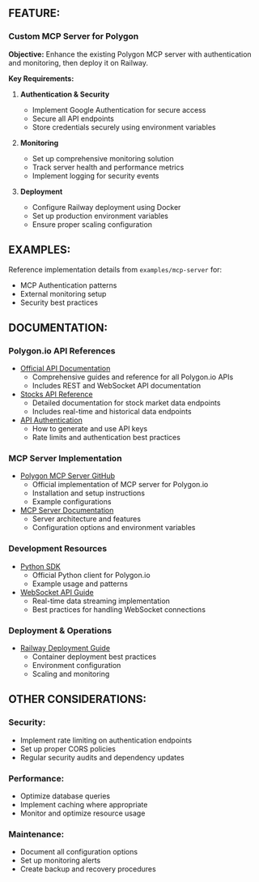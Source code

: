 ## FEATURE:

### Custom MCP Server for Polygon
**Objective:** Enhance the existing Polygon MCP server with authentication and monitoring, then deploy it on Railway.

**Key Requirements:**
1. **Authentication & Security**
   - Implement Google Authentication for secure access
   - Secure all API endpoints
   - Store credentials securely using environment variables

2. **Monitoring**
   - Set up comprehensive monitoring solution
   - Track server health and performance metrics
   - Implement logging for security events

3. **Deployment**
   - Configure Railway deployment using Docker
   - Set up production environment variables
   - Ensure proper scaling configuration

## EXAMPLES:

Reference implementation details from `examples/mcp-server` for:
- MCP Authentication patterns
- External monitoring setup
- Security best practices

## DOCUMENTATION:

### Polygon.io API References
- [Official API Documentation](https://polygon.io/docs)
  - Comprehensive guides and reference for all Polygon.io APIs
  - Includes REST and WebSocket API documentation
- [Stocks API Reference](https://polygon.io/stocks)
  - Detailed documentation for stock market data endpoints
  - Includes real-time and historical data endpoints
- [API Authentication](https://polygon.io/docs/getting-started/api-keys)
  - How to generate and use API keys
  - Rate limits and authentication best practices

### MCP Server Implementation
- [Polygon MCP Server GitHub](https://github.com/polygon-io/mcp_polygon)
  - Official implementation of MCP server for Polygon.io
  - Installation and setup instructions
  - Example configurations
- [MCP Server Documentation](https://mcp.so/server/mcp_polygon/polygon-io)
  - Server architecture and features
  - Configuration options and environment variables

### Development Resources
- [Python SDK](https://github.com/polygon-io/client-python)
  - Official Python client for Polygon.io
  - Example usage and patterns
- [WebSocket API Guide](https://polygon.io/docs/ws_getting-started)
  - Real-time data streaming implementation
  - Best practices for handling WebSocket connections

### Deployment & Operations
- [Railway Deployment Guide](https://docs.railway.app/)
  - Container deployment best practices
  - Environment configuration
  - Scaling and monitoring

## OTHER CONSIDERATIONS:

### Security:
- Implement rate limiting on authentication endpoints
- Set up proper CORS policies
- Regular security audits and dependency updates

### Performance:
- Optimize database queries
- Implement caching where appropriate
- Monitor and optimize resource usage

### Maintenance:
- Document all configuration options
- Set up monitoring alerts
- Create backup and recovery procedures
